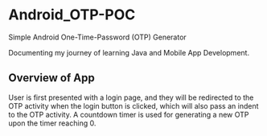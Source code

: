 # Android_OTP-POC
Simple Android One-Time-Password (OTP) Generator

Documenting my journey of learning Java and Mobile App Development.

## Overview of App
User is first presented with a login page, and they will be redirected to the OTP activity
when the login button is clicked, which will also pass an indent to the OTP activity. A
countdown timer is used for generating a new OTP upon the timer reaching 0.